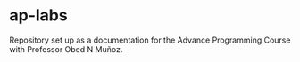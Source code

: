 # ap-labs

Repository set up as a documentation for the Advance Programming Course with Professor Obed N Muñoz. 
